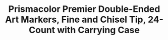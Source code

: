 ---
title: > #shorten me
  Prismacolor Premier Double-Ended Art Markers, Fine and Chisel Tip, 24-Count with Carrying Case
name: >
  Prismacolor Premier Double-Ended Art Markers, Fine and Chisel Tip, 24-Count with Carrying Case
buy_now: "https://www.amazon.com/Prismacolor-Premier-Double-Ended-24-Count-Carrying/dp/B0006HXFW2?psc=1&SubscriptionId=AKIAIA5RBQIWQVTCUEUQ&tag=coldcutdeals-20&linkCode=xm2&camp=2025&creative=165953&creativeASIN=B0006HXFW2"
description_markdown: >-

  - Dual-ended markers featuring both fine and chisel tips

  - Advanced ink formulation for richly saturated color and superior blendability

  - Fine point lays down sharp lines while the chisel tip creates multiple line widths

  - Single source of ink guarantees color consistency at both ends

  - Includes: Canary Yellow, Orange, Goldenrod, Sienna Brown, Tuscan Red, Rhodamine, Violet, True Blue, Indigo Blue, True Green, Apple Green, Dark Brown, Spanish Orange, Poppy Red, Peach, Crimson Red, Pink, Mulberry, Light Cerulean Blue, Violet Blue, Blue Slate, Grass Green, Dark Green and Black art markers and a carrying case


tweet_id_str: "939360380886900736"
price: "$109.99"
list_price: "$109.99"
deal_price: "$37.40"
you_save: "$72.59 (66%)"
asin: "B0006HXFW2"
image: "https://images-na.ssl-images-amazon.com/images/I/4166pIvRTdL.jpg"
---